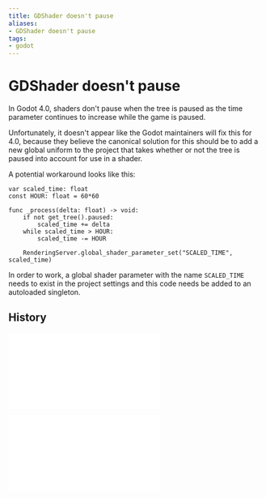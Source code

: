 ```yaml
---
title: GDShader doesn't pause
aliases:
- GDShader doesn't pause
tags:
- godot
---
```


# GDShader doesn't pause

In Godot 4.0, shaders don't pause when the tree is paused as the time parameter continues to increase while the game is paused.

Unfortunately, it doesn't appear like the Godot maintainers will fix this for 4.0, because they believe the canonical solution for this should be to add a new global uniform to the project that takes whether or not the tree is paused into account for use in a shader. 

A potential workaround looks like this:

```gdscript
var scaled_time: float
const HOUR: float = 60*60

func _process(delta: float) -> void:
	if not get_tree().paused:
		scaled_time += delta
	while scaled_time > HOUR:
		scaled_time -= HOUR

	RenderingServer.global_shader_parameter_set("SCALED_TIME", scaled_time)
```

 In order to work, a global shader parameter with the name `SCALED_TIME` needs to exist in the project settings and this code needs be added to an autoloaded singleton.

## History

![20240328_1816](../entries/20240328_1816.md)

![20240530_054616](../entries/20240530_054616.md)